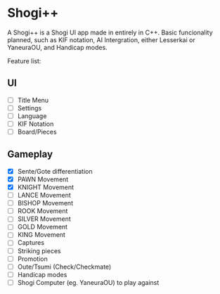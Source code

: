 # Shogi++
A Shogi++ is a Shogi UI app made in entirely in C++.
Basic funcionality planned, such as KIF notation, AI Intergration, either Lesserkai or YaneuraOU, and Handicap modes.

Feature list:

## UI
- [ ] Title Menu
- [ ] Settings
- [ ] Language
- [ ] KIF Notation
- [ ] Board/Pieces

## Gameplay
- [x] Sente/Gote differentiation
- [x] PAWN Movement
- [x] KNIGHT Movement
- [ ] LANCE Movement
- [ ] BISHOP Movement
- [ ] ROOK Movement
- [ ] SILVER Movement
- [ ] GOLD Movement
- [ ] KING Movement
- [ ] Captures
- [ ] Striking pieces
- [ ] Promotion
- [ ] Oute/Tsumi (Check/Checkmate)
- [ ] Handicap modes
- [ ] Shogi Computer (eg. YaneuraOU) to play against